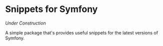 # Snippets for Symfony

*Under Construction*

A simple package that's provides useful snippets for the latest versions of Symfony.
